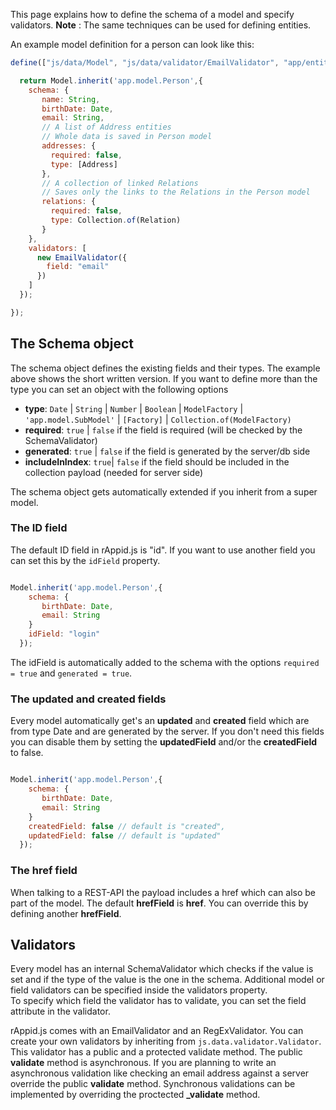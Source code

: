 This page explains how to define the schema of a model and specify validators. 
**Note** : The same techniques can be used for defining entities. 

An example model definition for a person can look like this: 

```js
define(["js/data/Model", "js/data/validator/EmailValidator", "app/entity/Address", "js/data/Collection", "app/model/Relation"], function(Model, EmailValidator, Address, Collection, Relation){

  return Model.inherit('app.model.Person',{
    schema: {
       name: String,
       birthDate: Date,
       email: String,
       // A list of Address entities
       // Whole data is saved in Person model
       addresses: {
         required: false,
         type: [Address]
       },
       // A collection of linked Relations
       // Saves only the links to the Relations in the Person model
       relations: {
         required: false,
         type: Collection.of(Relation)
       }
    },
    validators: [
      new EmailValidator({
        field: "email"
      })
    ]
  });

});

```

## The Schema object

The schema object defines the existing fields and their types. The example above shows the short written version. If you want to define more than the type you can set an object with the following options 

* **type**: `Date` | `String` | `Number` | `Boolean` | `ModelFactory` | `'app.model.SubModel'` | `[Factory]` | `Collection.of(ModelFactory)`
* **required**: `true` | `false` if the field is required (will be checked by the SchemaValidator)
* **generated**: `true` | `false` if the field is generated by the server/db side  
* **includeInIndex**: `true`| `false` if the field should be included in the collection payload (needed for server side) 
 
The schema object gets automatically extended if you inherit from a super model.    

### The ID field

The default ID field in rAppid.js is "id". If you want to use another field you can set this by the `idField` property. 

```js

Model.inherit('app.model.Person',{
    schema: {
       birthDate: Date,
       email: String
    }
    idField: "login"
  });

```

The idField is automatically added to the schema with the options `required = true` and `generated = true`.

### The updated and created fields

Every model automatically get's an **updated** and **created** field which are from type Date and are generated by the server. If you don't need this fields you can disable them by setting the **updatedField** and/or the **createdField** to false.

```js

Model.inherit('app.model.Person',{
    schema: {
       birthDate: Date,
       email: String
    }
    createdField: false // default is "created",
    updatedField: false // default is "updated"
  });


```  

### The href field

When talking to a REST-API the payload includes a href which can also be part of the model. The default **hrefField** is **href**. You can override this by defining another **hrefField**. 

## Validators

Every model has an internal SchemaValidator which checks if the value is set and if the type of the value is the one in the schema. Additional model or field validators can be specified inside the validators property.  
To specify which field the validator has to validate, you can set the field attribute in the validator.

rAppid.js comes with an EmailValidator and an RegExValidator. You can create your own validators by inheriting from `js.data.validator.Validator`. This validator has a public and a protected validate method. The public **validate** method is asynchronous. If you are planning to write an asynchronous validation like checking an email address against a server override the public **validate** method. Synchronous validations can be implemented by overriding the proctected **_validate** method. 
